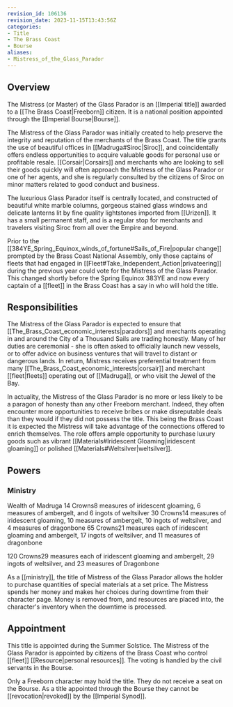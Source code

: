 ```yaml
---
revision_id: 106136
revision_date: 2023-11-15T13:43:56Z
categories:
- Title
- The Brass Coast
- Bourse
aliases:
- Mistress_of_the_Glass_Parador
---
```



## Overview
The Mistress (or Master) of the Glass Parador is an [[Imperial title]]  awarded to a [[The Brass Coast|Freeborn]] citizen. It is a national position appointed through the [[Imperial Bourse|Bourse]].

The Mistress of the Glass Parador was initially created to help preserve the integrity and reputation of the merchants of the Brass Coast. The title grants the use of beautiful offices in [[Madruga#Siroc|Siroc]], and coincidentally offers endless opportunities to acquire valuable goods for personal use or profitable resale. [[Corsair|Corsairs]] and merchants who are looking to sell their goods quickly will often approach the Mistress of the Glass Parador or one of her agents, and she is regularly consulted by the citizens of Siroc on minor matters related to good conduct and business. 

The luxurious Glass Parador itself is centrally located, and constructed of beautiful white marble columns, gorgeous stained glass windows and delicate lanterns lit by fine quality lightstones imported from [[Urizen]]. It has a small permanent staff, and is a regular stop for merchants and travelers visiting Siroc from all over the Empire and beyond.

Prior to the [[384YE_Spring_Equinox_winds_of_fortune#Sails_of_Fire|popular change]] prompted by the Brass Coast National Assembly, only those captains of fleets that had engaged in [[Fleet#Take_Independent_Action|privateering]] during the previous year could vote for the Mistress of the Glass Parador. This changed shortly before the Spring Equinox 383YE and now every captain of a [[fleet]] in the Brass Coast has a say in who will hold the title.

## Responsibilities
The Mistress of the Glass Parador is expected to ensure that [[The_Brass_Coast_economic_interests|paradors]] and merchants operating in and around the City of a Thousand Sails are trading honestly. Many of her duties are ceremonial - she is often asked to officially launch new vessels, or to offer advice on business ventures that will travel to distant or dangerous lands. In return, Mistress receives preferential treatment from many [[The_Brass_Coast_economic_interests|corsair]] and merchant [[fleet|fleets]] operating out of [[Madruga]], or who visit the Jewel of the Bay.

In actuality, the Mistress of the Glass Parador is no more or less likely to be a paragon of honesty than any other Freeborn merchant. Indeed, they often encounter more opportunities to receive bribes or make disreputable deals than they would if they did not possess the title. This being the Brass Coast it is expected the Mistress will take advantage of the connections offered to enrich themselves. The role offers ample opportunity to purchase luxury goods such as vibrant [[Materials#Iridescent Gloaming|iridescent gloaming]] or polished [[Materials#Weltsilver|weltsilver]].
## Powers
### Ministry

Wealth of Madruga
14 Crowns8 measures of iridescent gloaming, 6 measures of ambergelt, and 6 ingots of weltsilver
30 Crowns14 measures of iridescent gloaming, 10 measures of ambergelt, 10 ingots of weltsilver, and 4 measures of dragonbone
65 Crowns21 measures each of iridescent gloaming and ambergelt, 17 ingots of weltsilver, and 11 measures of dragonbone

120 Crowns29 measures each of iridescent gloaming and ambergelt, 29 ingots of weltsilver, and 23 measures of Dragonbone

As a [[ministry]], the title of Mistress of the Glass Parador allows the holder to purchase quantities of special materials at a set price. The Mistress spends her money and makes her choices during downtime from their character page. Money is removed from, and resources are placed into, the character's inventory when the downtime is processed.
## Appointment
This title is appointed during the Summer Solstice. The Mistress of the Glass Parador is appointed by citizens of the Brass Coast who control [[fleet]] [[Resource|personal resources]]. The voting is handled by the civil servants in the Bourse. 

Only a Freeborn character may hold the title. They do not receive a seat on the Bourse. As a title appointed through the Bourse they cannot be [[revocation|revoked]] by the [[Imperial Synod]].






